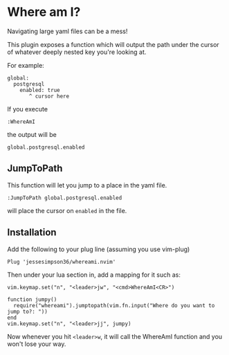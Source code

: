 # Where am I?

Navigating large yaml files can be a mess!

This plugin exposes a function which will output the path under the cursor of whatever deeply nested key you're looking at.

For example:

```
global:
  postgresql
    enabled: true
       ^ cursor here
```

If you execute
```
:WhereAmI
```

the output will be
```
global.postgresql.enabled
```

## JumpToPath

This function will let you jump to a place in the yaml file.

```
:JumpToPath global.postgresql.enabled
```

will place the cursor on `enabled` in the file.


## Installation

Add the following to your plug line (assuming you use vim-plug)
```
Plug 'jessesimpson36/whereami.nvim'
```

Then under your lua section in, add a mapping for it such as:
```
vim.keymap.set("n", "<leader>jw", "<cmd>WhereAmI<CR>")

function jumpy()
  require("whereami").jumptopath(vim.fn.input("Where do you want to jump to?: "))
end
vim.keymap.set("n", "<leader>jj", jumpy)

```

Now whenever you hit `<leader>w`, it will call the WhereAmI function and you won't lose your way.
